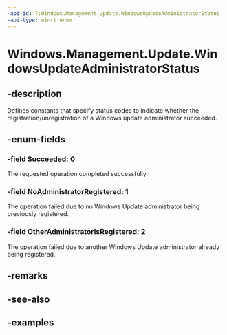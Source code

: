 ```yaml
---
-api-id: T:Windows.Management.Update.WindowsUpdateAdministratorStatus
-api-type: winrt enum
---
```


# Windows.Management.Update.WindowsUpdateAdministratorStatus

<!--
public enum WindowsUpdateAdministratorStatus
-->


## -description

Defines constants that specify status codes to indicate whether the registration/unregistration of a Windows update administrator succeeded.

## -enum-fields

### -field Succeeded: 0

The requested operation completed successfully.

### -field NoAdministratorRegistered: 1

The operation failed due to no Windows Update administrator being previously registered.

### -field OtherAdministratorIsRegistered: 2

The operation failed due to another Windows Update administrator already being registered.

## -remarks

## -see-also

## -examples
